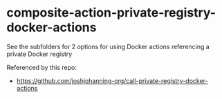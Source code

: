 # composite-action-private-registry-docker-actions

See the subfolders for 2 options for using Docker actions referencing a private Docker registry

Referenced by this repo:

- https://github.com/joshjohanning-org/call-private-registry-docker-actions
